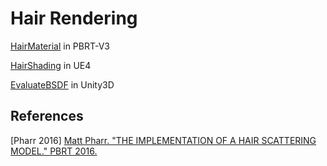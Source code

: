 # Hair Rendering  

[HairMaterial](https://github.com/mmp/pbrt-v3/blob/master/src/materials/hair.h#L36) in PBRT-V3  

[HairShading](https://github.com/EpicGames/UnrealEngine/blob/4.27/Engine/Shaders/Private/HairBsdf.ush#L310) in UE4  

[EvaluateBSDF](https://github.com/Unity-Technologies/Graphics/blob/v10.8.0/com.unity.render-pipelines.high-definition/Runtime/Material/Hair/Hair.hlsl#L359) in Unity3D  

## References  
\[Pharr 2016\] [Matt Pharr. "THE IMPLEMENTATION OF A HAIR SCATTERING MODEL." PBRT 2016.](http://pbrt.org/hair.pdf)  
